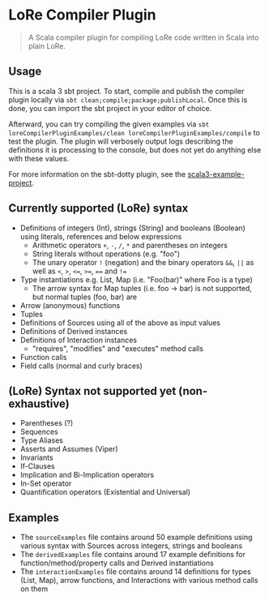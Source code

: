 # LoRe Compiler Plugin
> A Scala compiler plugin for compiling LoRe code written in Scala into plain LoRe.

## Usage

This is a scala 3 sbt project. To start, compile and publish the compiler plugin locally via `sbt clean;compile;package;publishLocal`. Once this is done, you can import the sbt project in your editor of choice.

Afterward, you can try compiling the given examples via `sbt loreCompilerPluginExamples/clean loreCompilerPluginExamples/compile` to test the plugin. The plugin will verbosely output logs describing the definitions it is processing to the console, but does not yet do anything else with these values.

For more information on the sbt-dotty plugin, see the
[scala3-example-project](https://github.com/scala/scala3-example-project/blob/main/README.md).

## Currently supported (LoRe) syntax

- Definitions of integers (Int), strings (String) and booleans (Boolean) using literals, references and below expressions
  - Arithmetic operators `+`, `-`, `/`, `*` and parentheses on integers
  - String literals without operations (e.g. "foo")
  - The unary operator `!` (negation) and the binary operators `&&`, `||` as well as `<`, `>`, `<=`, `>=`, `==` and `!=`
- Type instantiations e.g. List, Map (i.e. "Foo(bar)" where Foo is a type)
  - The arrow syntax for Map tuples (i.e. foo -> bar) is not supported, but normal tuples (foo, bar) are
- Arrow (anonymous) functions
- Tuples
- Definitions of Sources using all of the above as input values
- Definitions of Derived instances
- Definitions of Interaction instances
  - "requires", "modifies" and "executes" method calls
- Function calls
- Field calls (normal and curly braces)

## (LoRe) Syntax not supported yet (non-exhaustive)

- Parentheses (?)
- Sequences
- Type Aliases
- Asserts and Assumes (Viper)
- Invariants
- If-Clauses
- Implication and Bi-Implication operators
- In-Set operator
- Quantification operators (Existential and Universal)

## Examples

- The `sourceExamples` file contains around 50 example definitions using various syntax with Sources across integers, strings and booleans
- The `derivedExamples` file contains around 17 example definitions for function/method/property calls and Derived instantiations
- The `interactionExamples` file contains around 14 definitions for types (List, Map), arrow functions, and Interactions with various method calls on them
